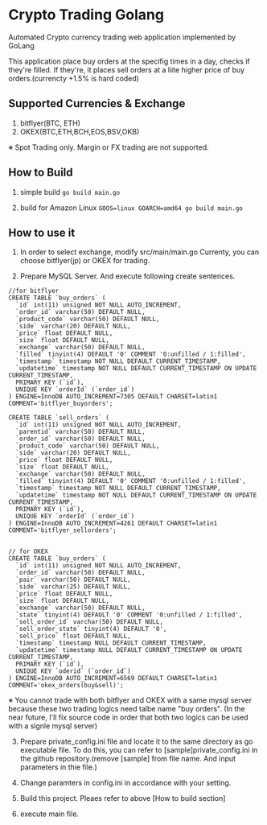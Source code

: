 # Crypto Trading Golang
Automated Crypto currency trading web application implemented by GoLang

This application place buy orders at the specifig times in a day, checks if they're filled.
If they're, it places sell orders at a liite higher price of buy orders.(currencty +1.5% is hard coded)

## Supported Currencies & Exchange
1. bitflyer(BTC, ETH)
2. OKEX(BTC,ETH,BCH,EOS,BSV,OKB)

※ Spot Trading only. Margin or FX trading are not supported.

  
## How to Build
1. simple build
```go build main.go```

2. build for Amazon Linux
```GOOS=linux GOARCH=amd64 go build main.go```

  
## How to use it
1. In order to select exchange, modify src/main/main.go
   Currenty, you can choose bitflyer(jp) or OKEX for trading.

2. Prepare MySQL Server. And execute following create sentences.
```
//for bitflyer
CREATE TABLE `buy_orders` (
  `id` int(11) unsigned NOT NULL AUTO_INCREMENT,
  `order_id` varchar(50) DEFAULT NULL,
  `product_code` varchar(50) DEFAULT NULL,
  `side` varchar(20) DEFAULT NULL,
  `price` float DEFAULT NULL,
  `size` float DEFAULT NULL,
  `exchange` varchar(50) DEFAULT NULL,
  `filled` tinyint(4) DEFAULT '0' COMMENT '0:unfilled / 1:filled',
  `timestamp` timestamp NOT NULL DEFAULT CURRENT_TIMESTAMP,
  `updatetime` timestamp NOT NULL DEFAULT CURRENT_TIMESTAMP ON UPDATE CURRENT_TIMESTAMP,
  PRIMARY KEY (`id`),
  UNIQUE KEY `orderId` (`order_id`)
) ENGINE=InnoDB AUTO_INCREMENT=7305 DEFAULT CHARSET=latin1 COMMENT='bitflyer_buyorders';

CREATE TABLE `sell_orders` (
  `id` int(11) unsigned NOT NULL AUTO_INCREMENT,
  `parentid` varchar(50) DEFAULT NULL,
  `order_id` varchar(50) DEFAULT NULL,
  `product_code` varchar(50) DEFAULT NULL,
  `side` varchar(20) DEFAULT NULL,
  `price` float DEFAULT NULL,
  `size` float DEFAULT NULL,
  `exchange` varchar(50) DEFAULT NULL,
  `filled` tinyint(4) DEFAULT '0' COMMENT '0:unfilled / 1:filled',
  `timestamp` timestamp NOT NULL DEFAULT CURRENT_TIMESTAMP,
  `updatetime` timestamp NOT NULL DEFAULT CURRENT_TIMESTAMP ON UPDATE CURRENT_TIMESTAMP,
  PRIMARY KEY (`id`),
  UNIQUE KEY `orderId` (`order_id`)
) ENGINE=InnoDB AUTO_INCREMENT=4261 DEFAULT CHARSET=latin1 COMMENT='bitflyer_sellorders';


// for OKEX
CREATE TABLE `buy_orders` (
  `id` int(11) unsigned NOT NULL AUTO_INCREMENT,
  `order_id` varchar(50) DEFAULT NULL,
  `pair` varchar(50) DEFAULT NULL,
  `side` varchar(25) DEFAULT NULL,
  `price` float DEFAULT NULL,
  `size` float DEFAULT NULL,
  `exchange` varchar(50) DEFAULT NULL,
  `state` tinyint(4) DEFAULT '0' COMMENT '0:unfilled / 1:filled',
  `sell_order_id` varchar(50) DEFAULT NULL,
  `sell_order_state` tinyint(4) DEFAULT '0',
  `sell_price` float DEFAULT NULL,
  `timestamp` timestamp NULL DEFAULT CURRENT_TIMESTAMP,
  `updatetime` timestamp NULL DEFAULT CURRENT_TIMESTAMP ON UPDATE CURRENT_TIMESTAMP,
  PRIMARY KEY (`id`),
  UNIQUE KEY `oderid` (`order_id`)
) ENGINE=InnoDB AUTO_INCREMENT=6569 DEFAULT CHARSET=latin1 COMMENT='okex_orders(buy&sell)';
```

※ You cannot trade with both bitflyer and OKEX with a same mysql server because these two trading logics need talbe name "buy orders". (In the near future, I'll fix source code in order that both two logics can be used with a signle mysql server)

3. Prepare private_config.ini file and locate it to the same directory as go executable file. 
   To do this, you can refer to [sample]private_config.ini in the github repository.(remove [sample] from file name. And input parameters in thie file.)
   
4. Change paramters in config.ini in accordance with your setting.

5. Build this project. Pleaes refer to above [How to build section]

6. execute main file.


